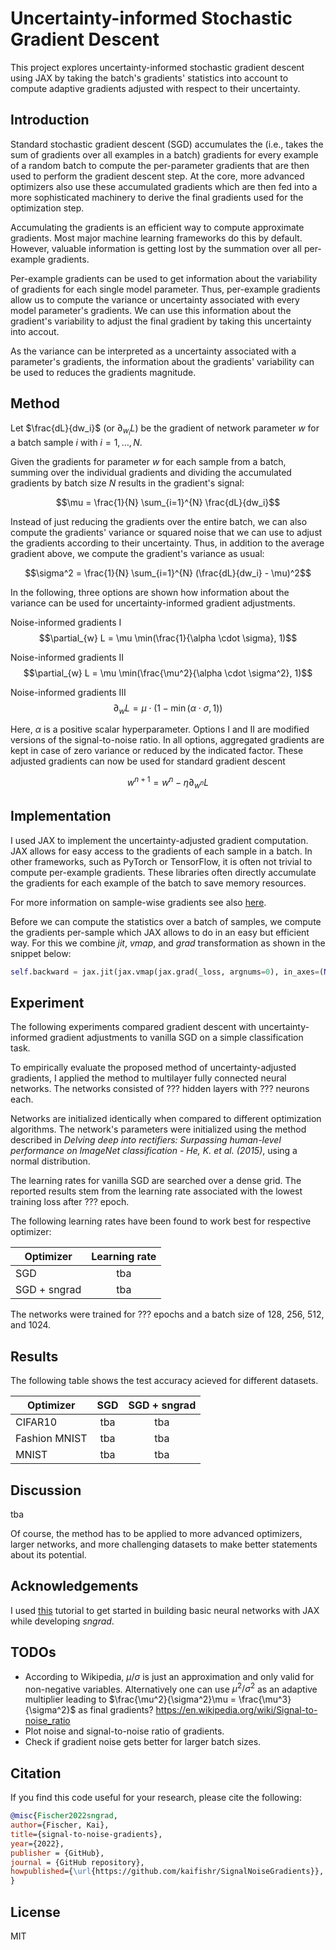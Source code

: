 # Uncertainty-informed Stochastic Gradient Descent 

This project explores uncertainty-informed stochastic gradient descent using JAX by taking the batch's gradients' statistics into account to compute adaptive gradients adjusted with respect to their uncertainty.

## Introduction

Standard stochastic gradient descent (SGD) accumulates the (i.e., takes the sum of gradients over all examples in a batch) gradients for every example of a random batch to compute the per-parameter gradients that are then used to perform the gradient descent step. At the core, more advanced optimizers also use these accumulated gradients which are then fed into a more sophisticated machinery to derive the final gradients used for the optimization step.

Accumulating the gradients is an efficient way to compute approximate gradients. Most major machine learning frameworks do this by default. However, valuable information is getting lost by the summation over all per-example gradients.

Per-example gradients can be used to get information about the variability of gradients for each single model parameter. Thus, per-example gradients allow us to compute the variance or uncertainty associated with every model parameter's gradients. We can use this information about the gradient's variability to adjust the final gradient by taking this uncertainty into accout.

As the variance can be interpreted as a uncertainty associated with a parameter's gradients, the information about the gradients' variability can be used to reduces the gradients magnitude.

## Method

Let $\frac{dL}{dw_i}$ (or $\partial_{w_i} L$) be the gradient of network parameter $w$ for a batch sample $i$ with $i = 1, \dots, N$.

Given the gradients for parameter $w$ for each sample from a batch, summing over the individual gradients and dividing the accumulated gradients by batch size $N$ results in the gradient's signal:

$$\mu = \frac{1}{N} \sum_{i=1}^{N} \frac{dL}{dw_i}$$

Instead of just reducing the gradients over the entire batch, we can also compute the gradients' variance or squared noise that we can use to adjust the gradients according to their uncertainty. Thus, in addition to the average gradient above, we compute the gradient's variance as usual:

$$\sigma^2 = \frac{1}{N} \sum_{i=1}^{N} (\frac{dL}{dw_i} - \mu)^2$$

In the following, three options are shown how information about the variance can be used for uncertainty-informed gradient adjustments.

Noise-informed gradients I
$$\partial_{w} L = \mu \min(\frac{1}{\alpha \cdot \sigma}, 1)$$

Noise-informed gradients II
$$\partial_{w} L = \mu \min(\frac{\mu^2}{\alpha \cdot \sigma^2}, 1)$$

Noise-informed gradients III
$$\partial_{w} L = \mu \cdot (1 - \min(\alpha \cdot \sigma, 1))$$

Here, $\alpha$ is a positive scalar hyperparameter. Options I and II are modified versions of the signal-to-noise ratio. In all options, aggregated gradients are kept in case of zero variance or reduced by the indicated factor. These adjusted gradients can now be used for standard gradient descent

$$w^{n+1} = w^n - \eta \partial_{w^n} L$$


## Implementation

I used JAX to implement the uncertainty-adjusted gradient computation. JAX allows for easy access to the gradients of each sample in a batch. In other frameworks, such as PyTorch or TensorFlow, it is often not trivial to compute per-example gradients. These libraries often directly accumulate the gradients for each example of the batch to save memory resources.

For more information on sample-wise gradients see also [here](https://jax.readthedocs.io/en/latest/jax-101/04-advanced-autodiff.html#per-example-gradients).

Before we can compute the statistics over a batch of samples, we compute the gradients per-sample which JAX allows to do in an easy but efficient way. For this we combine *jit*, *vmap*, and *grad* transformation as shown in the snippet below:

```python
self.backward = jax.jit(jax.vmap(jax.grad(_loss, argnums=0), in_axes=(None, 0, 0)))
```


## Experiment 

The following experiments compared gradient descent with uncertainty-informed gradient adjustments to vanilla SGD on a simple classification task.

To empirically evaluate the proposed method of uncertainty-adjusted gradients, I applied the method to multilayer fully connected neural networks. The networks consisted of ??? hidden layers with ??? neurons each.

Networks are initialized identically when compared to different optimization algorithms. The network's parameters were initialized using the method described in *Delving deep into rectifiers: Surpassing human-level performance on ImageNet classification - He, K. et al. (2015)*, using a normal distribution.

The learning rates for vanilla SGD are searched over a dense grid. The reported results stem from the learning rate associated with the lowest training loss after ??? epoch.

The following learning rates have been found to work best for respective optimizer:

| Optimizer | Learning rate |
|---|:---:|
| SGD | tba |
| SGD + sngrad | tba |

The networks were trained for ??? epochs and a batch size of 128, 256, 512, and 1024.


## Results

The following table shows the test accuracy acieved for different datasets.

| Optimizer | SGD | SGD + sngrad
|---|:---:|:---:|
| CIFAR10  | tba | tba |
| Fashion MNIST | tba | tba |
| MNIST   | tba | tba |


## Discussion

tba

Of course, the method has to be applied to more advanced optimizers, larger networks, and more challenging datasets to make better statements about its potential.


## Acknowledgements

I used [this](https://jax.readthedocs.io/en/latest/notebooks/Neural_Network_and_Data_Loading.html) tutorial to get started in building basic neural networks with JAX while developing *sngrad*. 


## TODOs

- According to Wikipedia, $\mu / \sigma$ is just an approximation and only valid for non-negative variables. Alternatively one can use $\mu^2 / \sigma^2$ as an adaptive multiplier leading to $\frac{\mu^2}{\sigma^2}\mu = \frac{\mu^3}{\sigma^2}$ as final gradients? https://en.wikipedia.org/wiki/Signal-to-noise_ratio
- Plot noise and signal-to-noise ratio of gradients.
- Check if gradient noise gets better for larger batch sizes.


## Citation

If you find this code useful for your research, please cite the following:

```bibtex
@misc{Fischer2022sngrad,
author={Fischer, Kai},
title={signal-to-noise-gradients},
year={2022},
publisher = {GitHub},
journal = {GitHub repository},
howpublished={\url{https://github.com/kaifishr/SignalNoiseGradients}},
}
```


## License

MIT